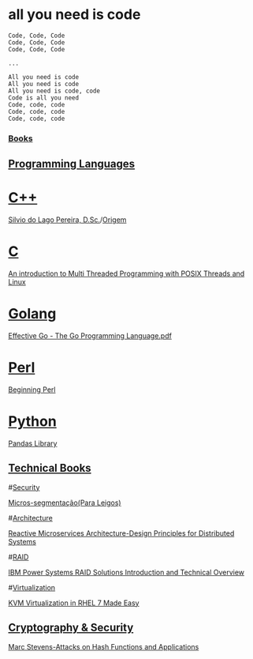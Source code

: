 # all you need is code

```
Code, Code, Code
Code, Code, Code
Code, Code, Code

...

All you need is code
All you need is code
All you need is code, code
Code is all you need
Code, code, code
Code, code, code
Code, code, code
```


### [Books](https://github.com/softctrl/all_you_need_is_code/tree/master/books)

## [Programming Languages](https://github.com/softctrl/all_you_need_is_code/tree/master/books/programming-languages)

# [C++](https://github.com/softctrl/all_you_need_is_code/tree/master/books/CPP)

[Silvio do Lago Pereira, D.Sc.](https://github.com/softctrl/all_you_need_is_code/raw/master/books/CPP/slago-C%2B%2B.pdf)/[Origem](http://www.ime.usp.br/~slago/)

# [C](https://github.com/softctrl/all_you_need_is_code/raw/master/books/programming-languages/C)

[An introduction to Multi Threaded Programming with POSIX Threads and Linux](https://github.com/softctrl/all_you_need_is_code/raw/master/books/programming-languages/C/threads.pdf)

# [Golang](https://github.com/softctrl/all_you_need_is_code/raw/master/books/programming-languages/golang)

[Effective Go - The Go Programming Language.pdf](https://github.com/softctrl/all_you_need_is_code/raw/master/books/programming-languages/golang/Effective%20Go%20-%20The%20Go%20Programming%20Language.pdf)

# [Perl](https://github.com/softctrl/all_you_need_is_code/raw/master/books/programming-languages/PERL/)

[Beginning Perl](https://github.com/softctrl/all_you_need_is_code/raw/master/books/programming-languages/PERL/)

# [Python](https://github.com/softctrl/all_you_need_is_code/raw/master/books/programming-languages/python/)

[Pandas Library](https://github.com/softctrl/all_you_need_is_code/raw/master/books/programming-languages/python/pandas/pandas.pdf)

## [Technical Books](https://github.com/softctrl/all_you_need_is_code/raw/master/books/technical)

#[Security](https://github.com/softctrl/all_you_need_is_code/raw/master/books/technical/security/)

[Micros-segmentação(Para Leigos)](https://github.com/softctrl/all_you_need_is_code/raw/master/books/technical/security/Q1%202016%20NSX%20LATAM%20Paid%20Social_LP.pdf)

#[Architecture](https://github.com/softctrl/all_you_need_is_code/raw/master/books/technical/architecture/)

[Reactive Microservices Architecture-Design Principles for Distributed Systems](https://github.com/softctrl/all_you_need_is_code/raw/master/books/technical/architecture/Reactive_Microservices_Architecture.pdf)

#[RAID](https://github.com/softctrl/all_you_need_is_code/raw/master/books/technical/)

[IBM Power Systems RAID Solutions Introduction and Technical Overview](https://github.com/softctrl/all_you_need_is_code/raw/master/books/technical/redp5234.pdf)

#[Virtualization](https://github.com/softctrl/all_you_need_is_code/raw/master/books/technical/virtualization)

[KVM Virtualization in RHEL 7 Made Easy](https://github.com/softctrl/all_you_need_is_code/raw/master/books/technical/virtualization/KVM_Virtualization_in_RHEL_7_Made_Easy.pdf)

## [Cryptography & Security](https://github.com/softctrl/all_you_need_is_code/raw/master/books/technical/cryptography/)
[Marc Stevens-Attacks on Hash Functions and Applications](https://github.com/softctrl/all_you_need_is_code/raw/master/books/technical/cryptography/Marc%20Stevens%20-%20Attacks%20on%20Hash%20Functions%20and%20Applications.pdf)
